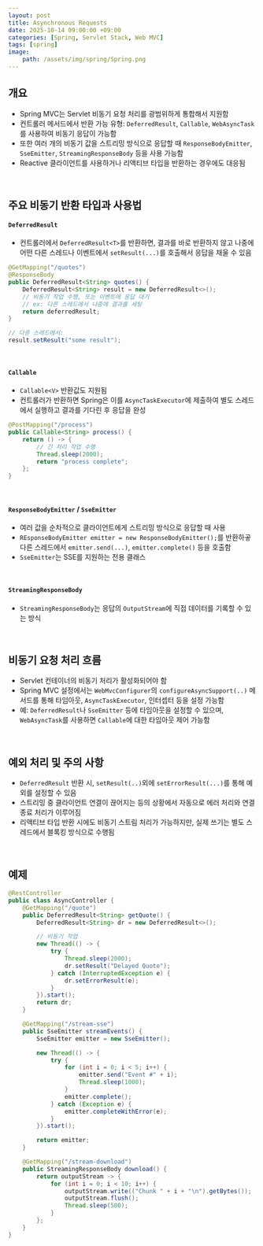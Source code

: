 ```yaml
---
layout: post
title: Asynchronous Requests
date: 2025-10-14 09:00:00 +09:00
categories: [Spring, Servlet Stack, Web MVC]
tags: [spring]
image:
    path: /assets/img/spring/Spring.png
---
```


## 개요

- Spring MVC는 Servlet 비동기 요청 처리를 광범위하게 통합해서 지원함
- 컨트롤러 메서드에서 반환 가능 유형: `DeferredResult`, `Callable`, `WebAsyncTask`를 사용하여 비동기 응답이 가능함
- 또한 여러 개의 비동기 값을 스트리밍 방식으로 응답할 때 `ResponseBodyEmitter`, `SseEmitter`, `StreamingResponseBody` 등을 사용 가능함
- Reactive 클라이언트를 사용하거나 리액티브 타입을 반환하는 경우에도 대응됨

<br>

## 주요 비동기 반환 타입과 사용법

#### `DeferredResult`

- 컨트롤러에서 `DeferredResult<T>`를 반환하면, 결과를 바로 반환하지 않고 나중에 어떤 다른 스레드나 이벤트에서 `setResult(...)`를 호출해서 응답을 채울 수 있음

```java
@GetMapping("/quotes")
@ResponseBody
public DeferredResult<String> quotes() {
    DeferredResult<String> result = new DeferredResult<>();
    // 비동기 작업 수행, 또는 이벤트에 응답 대기
    // ex: 다른 스레드에서 나중에 결과를 세팅
    return deferredResult;
}

// 다른 스레드에서:
result.setResult("some result");
```

<br>

#### `Callable`

- `Callable<V>` 반환값도 지원됨
- 컨트롤러가 반환하면 Spring은 이를 `AsyncTaskExecutor`에 제출하여 별도 스레드에서 실행하고 결과를 기다린 후 응답을 완성

```java
@PostMapping("/process")
public Callable<String> process() {
    return () -> {
        // 긴 처리 작업 수행
        Thread.sleep(2000);
        return "process complete";
    };
}
```

<br>

#### `ResponseBodyEmitter` / `SseEmitter`

- 여러 값을 순차적으로 클라이언트에게 스트리밍 방식으로 응답할 때 사용
- `REsponseBodyEmitter emitter = new ResponseBodyEmitter();`를 반환하곻 다른 스레드에서 `emitter.send(...)`, `emitter.complete()` 등을 호출함
- `SseEmitter`는 SSE를 지원하는 전용 클래스

<br>

#### `StreamingResponseBody`

- `StreamingResponseBody`는 응답의 `OutputStream`에 직접 데이터를 기록할 수 있는 방식

<br>

## 비동기 요청 처리 흐름

- Servlet 컨테이너의 비동기 처리가 활성화되어야 함
- Spring MVC 설정에서는 `WebMvcConfigurer`의 `configureAsyncSupport(..)` 메서드를 통해 타임아웃, `AsyncTaskExecutor`, 인터셉터 등을 설정 가능함
- 예: `DeferredResult`나 `SseEmitter` 등에 타임아웃을 설정할 수 있으며, `WebAsyncTask`를 사용하면 `Callable`에 대한 타임아웃 제어 가능함

<br>

## 예외 처리 및 주의 사항

- `DeferredResult` 반환 시, `setResult(..)`외에 `setErrorResult(...)`를 통해 예외를 설정할 수 있음
- 스트리밍 중 클라이언트 연결이 끊어지는 등의 상황에서 자동으로 에러 처리와 연결 종료 처리가 이루어짐
- 리액티브 타입 반환 시에도 비동기 스트림 처리가 가능하지만, 실제 쓰기는 별도 스레드에서 블록킹 방식으로 수행됨

<br>

## 예제

```java
@RestController
public class AsyncController {
    @GetMapping("/quote")
    public DeferredResult<String> getQuote() {
        DeferredResult<String> dr = new DeferredResult<>();

        // 비동기 작업
        new Thread(() -> {
            try {
                Thread.sleep(2000);
                dr.setResult("Delayed Quote");
            } catch (InterruptedException e) {
                dr.setErrorResult(e);
            }
        }).start();
        return dr;
    }

    @GetMapping("/stream-sse")
    public SseEmitter streamEvents() {
        SseEmitter emitter = new SseEmitter();

        new Thread(() -> {
            try {
                for (int i = 0; i < 5; i++) {
                    emitter.send("Event #" + i);
                    Thread.sleep(1000);
                }
                emitter.complete();
            } catch (Exception e) {
                emitter.completeWithError(e);
            }
        }).start();

        return emitter;
    }

    @GetMapping("/stream-download")
    public StreamingResponseBody download() {
        return outputStream -> {
            for (int i = 0; i < 10; i++) {
                outputStream.write(("Chunk " + i + "\n").getBytes());
                outputStream.flush();
                Thread.sleep(500);
            }
        };
    }
}
```